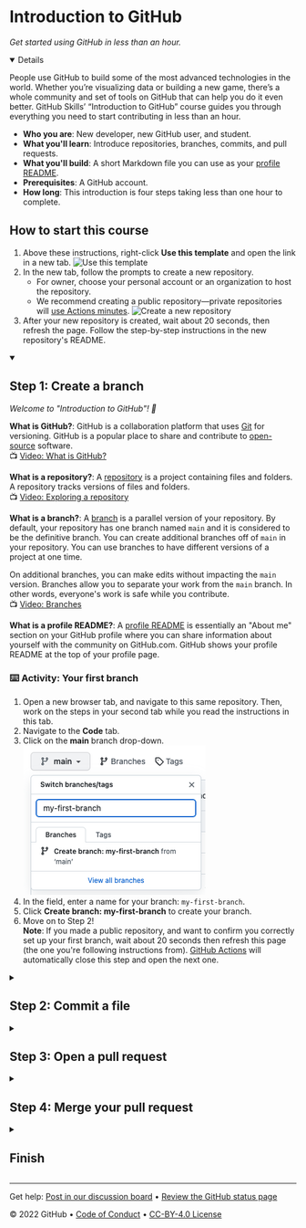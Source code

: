 <!-- 
  <<< Author notes: Header of the course >>> 
  Include a 1280×640 image, course title in sentence case, and a concise description in emphasis.
  In your repository settings: enable template repository, add your 1280×640 social image, auto delete head branches.
  Add your open source license, GitHub uses Creative Commons Attribution 4.0 International.
-->

# Introduction to GitHub

_Get started using GitHub in less than an hour._

<!-- 
  <<< Author notes: Start of the course >>> 
  Include start button, a note about Actions minutes,
  and tell the learner why they should take the course.
  Each step should be wrapped in <details>/<summary>, with an `id` set.
  The start <details> should have `open` as well.
  Do not use quotes on the <details> tag attributes.
-->

<details id=0 open>

People use GitHub to build some of the most advanced technologies in the world. Whether you’re visualizing data or building a new game, there’s a whole community and set of tools on GitHub that can help you do it even better. GitHub Skills’ “Introduction to GitHub” course guides you through everything you need to start contributing in less than an hour.

- **Who you are**: New developer, new GitHub user, and student.
- **What you'll learn**: Introduce repositories, branches, commits, and pull requests.
- **What you'll build**: A short Markdown file you can use as your [profile README](https://docs.github.com/account-and-profile/setting-up-and-managing-your-github-profile/customizing-your-profile/managing-your-profile-readme).
- **Prerequisites**: A GitHub account.
- **How long**: This introduction is four steps taking less than one hour to complete.

## How to start this course

1. Above these instructions, right-click **Use this template** and open the link in a new tab.
   ![Use this template](https://user-images.githubusercontent.com/1221423/169618716-fb17528d-f332-4fc5-a11a-eaa23562665e.png)
2. In the new tab, follow the prompts to create a new repository.
   - For owner, choose your personal account or an organization to host the repository.
   - We recommend creating a public repository—private repositories will [use Actions minutes](https://docs.github.com/en/billing/managing-billing-for-github-actions/about-billing-for-github-actions).
   ![Create a new repository](https://user-images.githubusercontent.com/1221423/169618722-406dc508-add4-4074-83f0-c7a7ad87f6f3.png)
3. After your new repository is created, wait about 20 seconds, then refresh the page. Follow the step-by-step instructions in the new repository's README.

</details>

<!-- 
  <<< Author notes: Step 1 >>> 
  Choose 3-5 steps for your course.
  The first step is always the hardest, so pick something easy!
  Link to docs.github.com for further explanations.
  Encourage users to open new tabs for steps!
-->

<details id=1 open>
<summary><h2>Step 1: Create a branch</h2></summary>

_Welcome to "Introduction to GitHub"! :wave:_

**What is GitHub?**: GitHub is a collaboration platform that uses [Git](https://docs.github.com/get-started/quickstart/github-glossary#git) for versioning. GitHub is a popular place to share and contribute to [open-source](https://docs.github.com/get-started/quickstart/github-glossary#open-source) software.
<br>:tv: [Video: What is GitHub?](https://www.youtube.com/watch?v=w3jLJU7DT5E)

**What is a repository?**: A [repository](https://docs.github.com/get-started/quickstart/github-glossary#repository) is a project containing files and folders. A repository tracks versions of files and folders.
<br>:tv: [Video: Exploring a repository](https://www.youtube.com/watch?v=R8OAwrcMlRw)

**What is a branch?**: A [branch](https://docs.github.com/en/get-started/quickstart/github-glossary#branch) is a parallel version of your repository. By default, your repository has one branch named `main` and it is considered to be the definitive branch. You can create additional branches off of `main` in your repository. You can use branches to have different versions of a project at one time.

On additional branches, you can make edits without impacting the `main` version. Branches allow you to separate your work from the `main` branch. In other words, everyone's work is safe while you contribute.
<br>:tv: [Video: Branches](https://www.youtube.com/watch?v=xgQmu81G1yY)

**What is a profile README?**: A [profile README](https://docs.github.com/account-and-profile/setting-up-and-managing-your-github-profile/customizing-your-profile/managing-your-profile-readme) is essentially an "About me" section on your GitHub profile where you can share information about yourself with the community on GitHub.com. GitHub shows your profile README at the top of your profile page.

### :keyboard: Activity: Your first branch

1. Open a new browser tab, and navigate to this same repository. Then, work on the steps in your second tab while you read the instructions in this tab.
2. Navigate to the **Code** tab.
3. Click on the **main** branch drop-down.<br>
   <img alt="image showing my-first-branch entry" src="/images/my-first-branch.png"/>
4. In the field, enter a name for your branch: `my-first-branch`.
5. Click **Create branch: my-first-branch** to create your branch.
6. Move on to Step 2!<br>
   **Note**: If you made a public repository, and want to confirm you correctly set up your first branch, wait about 20 seconds then refresh this page (the one you're following instructions from). [GitHub Actions](https://docs.github.com/en/actions) will automatically close this step and open the next one.

</details>

<!-- 
  <<< Author notes: Step 2 >>>
  Start this step by acknowledging the previous step.
  Define terms and link to docs.github.com.
-->

<details id=2>
<summary><h2>Step 2: Commit a file</h2></summary>

_You created a branch! :tada:_

Creating a branch allows you to edit your project without changing the `main` branch. Now that you have a branch, it’s time to create a file and make your first commit!

**What is a commit?**: A [commit](https://docs.github.com/pull-requests/committing-changes-to-your-project/creating-and-editing-commits/about-commits) is a set of changes to the files and folders in your project. A commit exists in a branch.

### :keyboard: Activity: Your first commit

The following steps will guide you through the process of committing a change on GitHub. Committing a change requires first adding a new file to your new branch. 

1. On the **Code** tab, make sure you're on your new branch `my-first-branch`.
2. Select the **Add file** drop-down and click **Create new file**.<br>
   ![create new file option](/images/create-new-file.png)
3. In the **Name your file...** field, enter `PROFILE.md`.
4. In the **Edit new file** area, copy the following content to your file:
   ```
   Welcome to my GitHub profile!
   ```
   <img alt="profile.md file screenshot" src="/images/my-profile-file.png"/>
5. For commits, you can enter a short commit message that describes what changes you made. This message helps others know what's included in your commit. GitHub offers a simple default message, but let's change it slightly for practice. First, enter `Add PROFILE.md` in the first text-entry field below **Commit new file**. Then, if you want to confirm what your screen should look like, expand the dropdown below.
   <details>
   <summary> Expand to see the screenshot.</summary>
   <img alt="screenshot of adding a new file with a commit message" src="/images/commit-full-screen.png" />
   </details>
6. In this lesson, we'll ignore the other fields and click **Commit new file**.
7. Move on to Step 3! <br>
   **Note**: Like before, you can wait about 20 seconds, then refresh this page (the one you're following instructions from) and [GitHub Actions](https://docs.github.com/en/actions) will automatically close this step and open the next one.

</details>

<!-- 
  <<< Author notes: Step 3 >>> 
  Just a historic note: the previous version of this step forced the learner
  to write a pull request description,
  checked that `main` was the receiving branch,
  and that the file was named correctly.
-->

<details id=3>
<summary><h2>Step 3: Open a pull request</h2></summary>

_Nice work making that commit :sparkles:_

Now that you’ve created a commit, it’s time to share your proposed change through a pull request!

**What is a pull request?**: Collaboration happens on a pull request. The pull request shows the changes in your branch to other people. This pull request is going to keep the changes you just made on your branch and propose applying them to the `main` branch.
<br>:tv: [Video: Introduction to pull requests](https://youtu.be/kJr-PIfLDl4)

### :keyboard: Activity: Create a pull request

You may have noticed after your commit that a message displayed indicating your recent push to your branch and providing a button that says **Compare & pull request**.

![screenshot of message and button](/images/compare-and-pull-request.png)

 If you want, feel free to click **Compare & pull request**, and then skip to step 6 below. If you don't click the button, the instructions below walk you through manually setting up the pull request.

1. Click on the **Pull requests** tab in your repository.
2. Click **New pull request**.
3. In the **base:** dropdown, make sure **main** is selected.
4. Select the **compare:** dropdown, and click `my-first-branch`. <br>
   <img alt="screenshot showing both branch selections" src="/images/pull-request-branches.png"/>
5. Click **Create pull request**.
6. Enter a title for your pull request: `Add my first file`.
7. The next field helps you provide a description of the changes you made. Feel free to add a description of what you’ve accomplished so far. As a reminder, you have: created a branch, created a file and made a commit! <br>
   <img alt="screenshot showing pull request" src="/images/Pull-request-description.png"/>
8. Click **Create pull request**.
9. Move on to Step 4! <br>
   **Note**: Like before, you can wait about 20 seconds, then refresh this page (the one you're following instructions from) and [GitHub Actions](https://docs.github.com/en/actions) will automatically close this step and open the next one. As a perk, you may see evidence of GitHub Actions running on the tab with the pull request opened! The image below shows a line you might see on your pull request after the Action finishes running.<br>
   <img alt="screenshot of an example of an actions line" src="/images/Actions-to-step-4.png"/>

</details>

<!-- 
  <<< Author notes: Step 4 >>> 
  Just a historic note: The previous version of this step required responding
  to a pull request review before merging. The previous version also handled
  if users accidentally closed without merging.
-->

<details id=4>
<summary><h2>Step 4: Merge your pull request</h2></summary>

_Nicely done friend! :sunglasses:_

You successfully created a pull request. You can now merge your pull request.

**What is a _merge_**: A [merge](https://docs.github.com/en/get-started/quickstart/github-glossary#merge) adds the changes in your pull request and branch into the `main` branch.
<br>:tv: [Video: Understanding the GitHub flow](https://www.youtube.com/watch?v=PBI2Rz-ZOxU)

As noted in the previous step, you may have seen evidence of an action running which automatically progresses your instructions to the next step. You'll have to wait for it to finish before you can merge your pull request. It will be ready when the merge pull request button is green.

![screenshot of green merge pull request button](/images/Green-merge-pull-request.png)
### :keyboard: Activity: Merge the pull request

1. Click **Merge pull request**.
1. Click **Confirm merge**.
1. Once your branch has been merged, you don't need it anymore. To delete this branch, click **Delete branch**.<br>
   <img alt="screenshot showing delete branch button" src="/images/delete-branch.png"/>
2. Check out the **Finish** step to see what you can learn next!<br>
   **Note**: Like before, you can wait about 20 seconds, then refresh this page (the one you're following instructions from) and [GitHub Actions](https://docs.github.com/en/actions) will automatically close this step and open the next one.

</details>

<!-- 
  <<< Author notes: Finish >>> 
  Review what we learned, ask for feedback, provide next steps.
-->

<details id=X>
<summary><h2>Finish</h2></summary>

_Congratulations friend, you've completed this course and joined the world of developers!_

<img src=https://octodex.github.com/images/collabocats.jpg alt=celebrate width=300 align=right>

Here's a recap of your accomplishments:

- You learned about GitHub, repositories, branches, commits, and pull requests.
- You created a branch, a commit, and a pull request.
- You merged a pull request.
- You made your first contribution! :tada:

### What's next?

  If you'd like to make a profile README, use the simplified instructions below or follow the instructions in the [Managing your profile README](https://docs.github.com/account-and-profile/setting-up-and-managing-your-github-profile/customizing-your-profile/managing-your-profile-readme) article.
  1. Make a new public repository with a name that matches your GitHub username.
  2. Create a file named `README.md` in its root. The "root" means not inside any folder in your repository.
  3. Edit the contents of the `README.md` file.
  4. If you created a new branch for your file, open and merge a pull request on your branch.
  5. We'd love to see your new profile! Share your profile on social media and tag us!
  6. Lastly, we'd love to hear what you thought of this course [in our discussion board](https://github.com/skills/.github/discussions).

Check out these resources to learn more or get involved:
- Are you a student? Check out the [Student Developer Pack](https://education.github.com/pack).
- [Take another GitHub Skills course](https://github.com/skills).
- [Read the GitHub Getting Started docs](https://docs.github.com/en/get-started).
- To find projects to contribute to, check out [GitHub Explore](https://github.com/explore).

</details>

<!--
  <<< Author notes: Footer >>>
  Add a link to get support, GitHub status page, code of conduct, license link.
-->

---

Get help: [Post in our discussion board](https://github.com/skills/.github/discussions) &bull; [Review the GitHub status page](https://www.githubstatus.com/)

&copy; 2022 GitHub &bull; [Code of Conduct](https://www.contributor-covenant.org/version/2/1/code_of_conduct/code_of_conduct.md) &bull; [CC-BY-4.0 License](https://creativecommons.org/licenses/by/4.0/legalcode)
